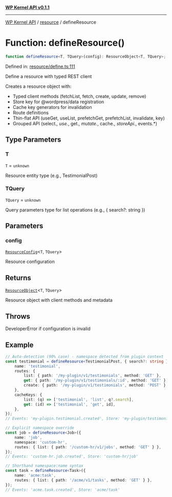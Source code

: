 [**WP Kernel API v0.1.1**](../../README.md)

---

[WP Kernel API](../../README.md) / [resource](../README.md) / defineResource

# Function: defineResource()

```ts
function defineResource<T, TQuery>(config): ResourceObject<T, TQuery>;
```

Defined in: [resource/define.ts:111](https://github.com/theGeekist/wp-kernel/blob/main/packages/kernel/src/resource/define.ts#L111)

Define a resource with typed REST client

Creates a resource object with:

- Typed client methods (fetchList, fetch, create, update, remove)
- Store key for @wordpress/data registration
- Cache key generators for invalidation
- Route definitions
- Thin-flat API (useGet, useList, prefetchGet, prefetchList, invalidate, key)
- Grouped API (select._, use._, get._, mutate._, cache._, storeApi._, events.\*)

## Type Parameters

### T

`T` = `unknown`

Resource entity type (e.g., TestimonialPost)

### TQuery

`TQuery` = `unknown`

Query parameters type for list operations (e.g., { search?: string })

## Parameters

### config

[`ResourceConfig`](../interfaces/ResourceConfig.md)\<`T`, `TQuery`\>

Resource configuration

## Returns

[`ResourceObject`](../interfaces/ResourceObject.md)\<`T`, `TQuery`\>

Resource object with client methods and metadata

## Throws

DeveloperError if configuration is invalid

## Example

```ts
// Auto-detection (90% case) - namespace detected from plugin context
const testimonial = defineResource<TestimonialPost, { search?: string }>({
	name: 'testimonial',
	routes: {
		list: { path: '/my-plugin/v1/testimonials', method: 'GET' },
		get: { path: '/my-plugin/v1/testimonials/:id', method: 'GET' },
		create: { path: '/my-plugin/v1/testimonials', method: 'POST' },
	},
	cacheKeys: {
		list: (q) => ['testimonial', 'list', q?.search],
		get: (id) => ['testimonial', 'get', id],
	},
});
// Events: 'my-plugin.testimonial.created', Store: 'my-plugin/testimonial'

// Explicit namespace override
const job = defineResource<Job>({
	name: 'job',
	namespace: 'custom-hr',
	routes: { list: { path: '/custom-hr/v1/jobs', method: 'GET' } },
});
// Events: 'custom-hr.job.created', Store: 'custom-hr/job'

// Shorthand namespace:name syntax
const task = defineResource<Task>({
	name: 'acme:task',
	routes: { list: { path: '/acme/v1/tasks', method: 'GET' } },
});
// Events: 'acme.task.created', Store: 'acme/task'
```
